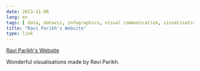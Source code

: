 ```yaml
---
date: 2013-11-06
lang: en
tags: [ data, dataviz, infographics, visual communication, visualisation ]
title: "Ravi Parikh's Website"
type: link
---
```


[Ravi Parikh's Website](http://www.ravi.io/)

Wonderful visualisations made by Ravi Parikh.

